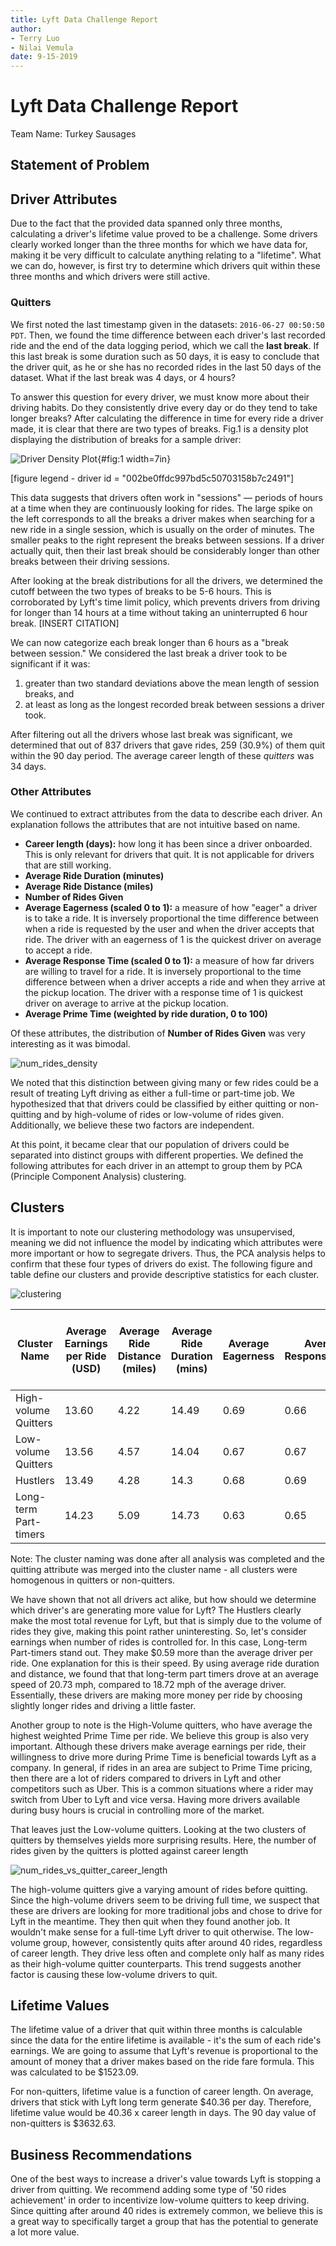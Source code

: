 ```yaml
---
title: Lyft Data Challenge Report
author:
- Terry Luo
- Nilai Vemula
date: 9-15-2019
---
```


# Lyft Data Challenge Report
Team Name: Turkey Sausages

## Statement of Problem



## Driver Attributes

Due to the fact that the provided data spanned only three months, calculating a driver's lifetime value proved to be a challenge. Some drivers clearly worked longer than the three months for which we have data for, making it be very difficult to calculate anything relating to a "lifetime". What we can do, however, is first try to determine which drivers quit within these three months and which drivers were still active.

### Quitters

We first noted the last timestamp given in the datasets: `2016-06-27 00:50:50 PDT`. Then, we found the time difference between each driver's last recorded ride and the end of the data logging period, which we call the **last break**. If this last break is some duration such as 50 days, it is easy to conclude that the driver quit, as he or she has no recorded rides in the last 50 days of the dataset. What if the last break was 4 days, or 4 hours?

To answer this question for every driver, we must know more about their driving habits. Do they consistently drive every day or do they tend to take longer breaks? After calculating the difference in time for every ride a driver made, it is clear that there are two types of breaks. Fig.1 is a density plot displaying the distribution of breaks for a sample driver: 

![Driver Density Plot](plots/first_driver_density.png){#fig:1 width=7in}

[figure legend - driver id = "002be0ffdc997bd5c50703158b7c2491"]

This data suggests that drivers often work in "sessions" ⁠— periods of hours at a time when they are continuously looking for rides. The large spike on the left corresponds to all the breaks a driver makes when searching for a new ride in a single session, which is usually on the order of minutes. The smaller peaks to the right represent the breaks between sessions. If a driver actually quit, then their last break should be considerably longer than other breaks between their driving sessions. 

After looking at the break distributions for all the drivers, we determined the cutoff between the two types of breaks to be 5-6 hours. This is corroborated by Lyft's time limit policy, which prevents drivers from driving for longer than 14 hours at a time without taking an uninterrupted 6 hour break. [INSERT CITATION]

We can now categorize each break longer than 6 hours as a "break between session." We considered the last break a driver took to be significant if it was: 

1. greater than two standard deviations above the mean length of session breaks, and
2. at least as long as the longest recorded break between sessions a driver took.

After filtering out all the drivers whose last break was significant, we determined that out of 837 drivers that gave rides, 259 (30.9%) of them quit within the 90 day period. The average career length of these *quitters* was 34 days.

### Other Attributes

We continued to extract attributes from the data to describe each driver. An explanation follows the attributes that are not intuitive based on name.

- **Career length (days):** how long it has been since a driver onboarded. This is only relevant for drivers that quit. It is not applicable for drivers that are still working.
- **Average Ride Duration (minutes)**
- **Average Ride Distance (miles)**
- **Number of Rides Given**
- **Average Eagerness (scaled 0 to 1):** a measure of how "eager" a driver is to take a ride. It is inversely proportional the time difference between when a ride is requested by the user and when the driver accepts that ride. The driver with an eagerness of 1 is the quickest driver on average to accept a ride.
- **Average Response Time (scaled 0 to 1):** a measure of how far drivers are willing to travel for a ride. It is inversely proportional to the time difference between when a driver accepts a ride and when they arrive at the pickup location. The driver with a response time of 1 is quickest driver on average to arrive at the pickup location.
- **Average Prime Time (weighted by ride duration, 0 to 100)**

Of these attributes, the distribution of **Number of Rides Given** was very interesting as it was bimodal.

 ![num_rides_density](plots\num_rides_density.png)

We noted that this distinction between giving many or few rides could be a result of treating Lyft driving as either a full-time or part-time job. We hypothesized that that drivers could be classified by either quitting or non-quitting and by high-volume of rides or low-volume of rides given. Additionally, we believe these two factors are independent.

At this point, it became clear that our population of drivers could be separated into distinct groups with different properties. We defined the following attributes for each driver in an attempt to group them by PCA (Principle Component Analysis) clustering.

## Clusters

It is important to note our clustering methodology was unsupervised, meaning we did not influence the model by indicating which attributes were more important or how to segregate drivers. Thus, the PCA analysis helps to confirm that these four types of drivers do exist. The following figure and table define our clusters and provide descriptive statistics for each cluster. 

![clustering](plots/clustering.png)

| Cluster Name          | Average Earnings per Ride (USD) | Average Ride Distance (miles) | Average Ride Duration (mins) | Average Eagerness | Average Responsiveness | Average Number of Rides Given | Average Prime Time Weighted by Ride Duration | Size | Number of Days Worked | Average Number of Rides Per Day Worked |
| --------------------- | ------------------------------- | ----------------------------- | ---------------------------- | ----------------- | ---------------------- | ----------------------------- | -------------------------------------------- | ---- | --------------------- | -------------------------------------- |
| High-volume Quitters  | 13.60                           | 4.22                          | 14.49                        | 0.69              | 0.66                   | 335.43                        | 19.42                                        | 61   | 40.95                 | 9                                      |
| Low-volume Quitters   | 13.56                           | 4.57                          | 14.04                        | 0.67              | 0.67                   | 43.07                         | 14.97                                        | 198  | 10.75                 | 5                                      |
| Hustlers              | 13.49                           | 4.28                          | 14.3                         | 0.68              | 0.69                   | 341.57                        | 17.71                                        | 436  | 45.29                 | 8                                      |
| Long-term Part-timers | 14.23                           | 5.09                          | 14.73                        | 0.63              | 0.65                   | 44.33                         | 14.07                                        | 142  | 13.18                 | 4                                      |

Note: The cluster naming was done after all analysis was completed and the quitting attribute was merged into the cluster name - all clusters were homogenous in quitters or non-quitters.

We have shown that not all drivers act alike, but how should we determine which driver's are generating more value for Lyft? The Hustlers clearly make the most total revenue for Lyft, but that is simply due to the volume of rides they give, making this point rather uninteresting. So, let's consider earnings when number of rides is controlled for. In this case, Long-term Part-timers stand out. They make $0.59 more than the average driver per ride. One explanation for this is their speed. By using average ride duration and distance, we found that that long-term part timers drove at an average speed of 20.73 mph, compared to 18.72 mph of the average driver. Essentially, these drivers are making more money per ride by choosing slightly longer rides and driving a little faster. 

Another group to note is the High-Volume quitters, who have average the highest weighted Prime Time per ride.  We believe this group is also very important. Although these drivers make average earnings per ride, their willingness to drive more during Prime Time is beneficial towards Lyft as a company. In general, if rides in an area are subject to Prime Time pricing, then there are a lot of riders compared to drivers in Lyft and other competitors such as Uber. This is a common situations where a rider may switch from Uber to Lyft and vice versa. Having more drivers available during busy hours is crucial in controlling more of the market. 

That leaves just the Low-volume quitters. Looking at the two clusters of quitters by themselves yields more surprising results. Here, the number of rides given by the quitters is plotted against career length

![num_rides_vs_quitter_career_length](plots\num_rides_vs_quitter_career_length.png)

The high-volume quitters give a varying amount of rides before quitting. Since the high-volume drivers seem to be driving full time, we suspect that these are drivers are looking for more traditional jobs and chose to drive for Lyft in the meantime. They then quit when they found another job. It wouldn't make sense for a full-time Lyft driver to quit otherwise. The low-volume group, however, consistently quits after around 40 rides, regardless of career length. They drive less often and complete only half as many rides as their high-volume quitter counterparts. This trend suggests another factor is causing these low-volume drivers to quit. 

## Lifetime Values 

The lifetime value of a driver that quit within three months is calculable since the data for the entire lifetime is available - it's the sum of each ride's earnings. We are going to assume that Lyft's revenue is proportional to the amount of money that a driver makes based on the ride fare formula. This was calculated to be $1523.09. 

For non-quitters, lifetime value is a function of career length. On average, drivers that stick with Lyft long term generate $40.36 per day. Therefore, lifetime value would be 40.36 x career length in days. The 90 day value of non-quitters is $3632.63.

## Business Recommendations 

One of the best ways to increase a driver's value towards Lyft is stopping a driver from quitting. We recommend adding some type of '50 rides achievement' in order to incentivize low-volume quitters to keep driving. Since quitting after around 40 rides is extremely common, we believe this is a great way to specifically target a group that has the potential to generate a lot more value. 